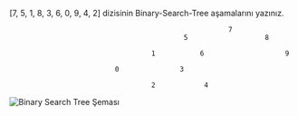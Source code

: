 [7, 5, 1, 8, 3, 6, 0, 9, 4, 2] dizisinin Binary-Search-Tree aşamalarını yazınız.

                                                          7
                                               5                   8
                                   
                                       1           6                    9
                                             
                              0               3
              
                                       2            4

![Binary Search Tree Şeması](BinarySearchTree.png)